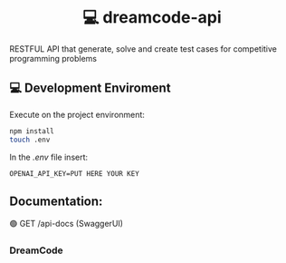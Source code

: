 <h1 align="center"> 💻 dreamcode-api </h1>
RESTFUL API that generate, solve and create test cases for competitive programming problems

## 💻 Development Enviroment

Execute on the project environment:

```sh
npm install
touch .env
```

In the _.env_ file insert:

```
OPENAI_API_KEY=PUT HERE YOUR KEY
```

## Documentation:

🟢 GET /api-docs (SwaggerUI)

### DreamCode
